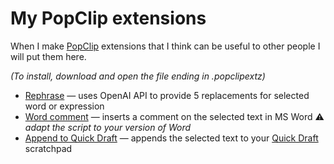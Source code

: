 # My PopClip extensions
When I make [PopClip](https://www.popclip.app) extensions that I think can be useful to other people I will put them here.

_(To install, download and open the file ending in .popclipextz)_

- [Rephrase](https://github.com/beesinblenders/popclip/blob/main/rephrase.popclipextz) — uses OpenAI API to provide 5 replacements for selected word or expression
- [Word comment](https://github.com/beesinblenders/popclip/blob/main/wordcomment.popclipextz) — inserts a comment on the selected text in MS Word ⚠️ _adapt the script to your version of Word_
- [Append to Quick Draft](https://github.com/beesinblenders/popclip/blob/main/appendToQuickDraft.popclipextz) — appends the selected text to your [Quick Draft](https://quickdraft.app) scratchpad

